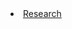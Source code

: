 <li class="masthead__menu-item">
          <a href="https://nbviewer.org/github/JulioCesarMS/StochasticProcesses/blob/main/PoissonProcess/2.-%20ProcesoPoisson_Definici%C3%B3n1_Autocovarianza.ipynb">Research</a>
</li>
